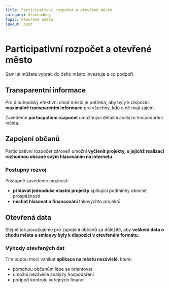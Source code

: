 ```yaml
---
title: Participativní rozpočet a otevřené město
category: dlouhodoby
topic: Otevřené město
layout: post
---
```


# Participativní rozpočet a otevřené město

Sami si můžete vybrat, do čeho město investuje a co podpoří.

## Transparentní informace

Pro dlouhodobý efektivní chod města je potřeba, aby byly k dispozici **maximálně transparentní informace** pro všechny, kdo o ně mají zájem.

Zavedeme **participativní rozpočet** umožňující detailní analýzu hospodaření města.

## Zapojení občanů

Participativní rozpočet zároveň umožní **vyčlenit projekty, o jejichž realizaci rozhodnou občané svým hlasováním na internetu**.

### Postupný rozvoj
Postupně zavedeme možnost:
- **přidávat jednoduše vlastní projekty** splňující podmínky obecné prospěšnosti
- **nechat hlasovat o financování** takovýchto projektů

## Otevřená data

Stejně tak považujeme pro zapojení občanů za důležité, aby **veškerá data o chodu města a smlouvy byly k dispozici v otevřeném formátu**.

### Výhody otevřených dat
Tím budou moci vznikat **aplikace na městu nezávislé**, které:
- pomohou občanům lépe se orientovat
- umožní nezávislé analýzy hospodaření
- podpoří kontrolu veřejných financí